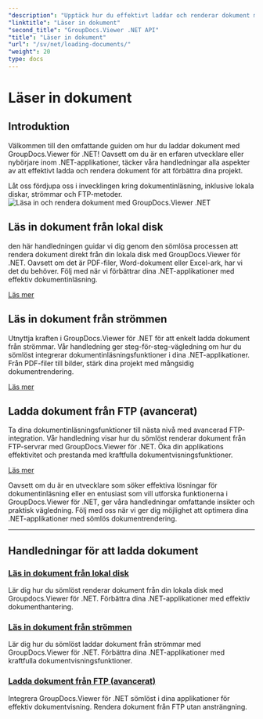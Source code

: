 ```yaml
---
"description": "Upptäck hur du effektivt laddar och renderar dokument med GroupDocs.Viewer .NET. Utforska handledningar för laddning av lokala diskar, strömmar och FTP för förbättrade .NET-appar."
"linktitle": "Läser in dokument"
"second_title": "GroupDocs.Viewer .NET API"
"title": "Läser in dokument"
"url": "/sv/net/loading-documents/"
"weight": 20
type: docs
---
```

# Läser in dokument

## Introduktion

Välkommen till den omfattande guiden om hur du laddar dokument med GroupDocs.Viewer för .NET! Oavsett om du är en erfaren utvecklare eller nybörjare inom .NET-applikationer, täcker våra handledningar alla aspekter av att effektivt ladda och rendera dokument för att förbättra dina projekt.

Låt oss fördjupa oss i invecklingen kring dokumentinläsning, inklusive lokala diskar, strömmar och FTP-metoder.
![Läsa in och rendera dokument med GroupDocs.Viewer .NET](/viewer/loading-documents/image.png)
## Läs in dokument från lokal disk

den här handledningen guidar vi dig genom den sömlösa processen att rendera dokument direkt från din lokala disk med GroupDocs.Viewer för .NET. Oavsett om det är PDF-filer, Word-dokument eller Excel-ark, har vi det du behöver. Följ med när vi förbättrar dina .NET-applikationer med effektiv dokumentinläsning.

[Läs mer](./loading-document-local-disk/)

## Läs in dokument från strömmen

Utnyttja kraften i GroupDocs.Viewer för .NET för att enkelt ladda dokument från strömmar. Vår handledning ger steg-för-steg-vägledning om hur du sömlöst integrerar dokumentinläsningsfunktioner i dina .NET-applikationer. Från PDF-filer till bilder, stärk dina projekt med mångsidig dokumentrendering.

[Läs mer](./loading-document-stream/)

## Ladda dokument från FTP (avancerat)

Ta dina dokumentinläsningsfunktioner till nästa nivå med avancerad FTP-integration. Vår handledning visar hur du sömlöst renderar dokument från FTP-servrar med GroupDocs.Viewer för .NET. Öka din applikations effektivitet och prestanda med kraftfulla dokumentvisningsfunktioner.

[Läs mer](./loading-document-ftp/)

Oavsett om du är en utvecklare som söker effektiva lösningar för dokumentinläsning eller en entusiast som vill utforska funktionerna i GroupDocs.Viewer för .NET, ger våra handledningar omfattande insikter och praktisk vägledning. Följ med oss när vi ger dig möjlighet att optimera dina .NET-applikationer med sömlös dokumentrendering.

---
## Handledningar för att ladda dokument
### [Läs in dokument från lokal disk](./loading-document-local-disk/)
Lär dig hur du sömlöst renderar dokument från din lokala disk med Groupdocs.Viewer för .NET. Förbättra dina .NET-applikationer med effektiv dokumenthantering.
### [Läs in dokument från strömmen](./loading-document-stream/)
Lär dig hur du sömlöst laddar dokument från strömmar med GroupDocs.Viewer för .NET. Förbättra dina .NET-applikationer med kraftfulla dokumentvisningsfunktioner.
### [Ladda dokument från FTP (avancerat)](./loading-document-ftp/)
Integrera GroupDocs.Viewer för .NET sömlöst i dina applikationer för effektiv dokumentvisning. Rendera dokument från FTP utan ansträngning.